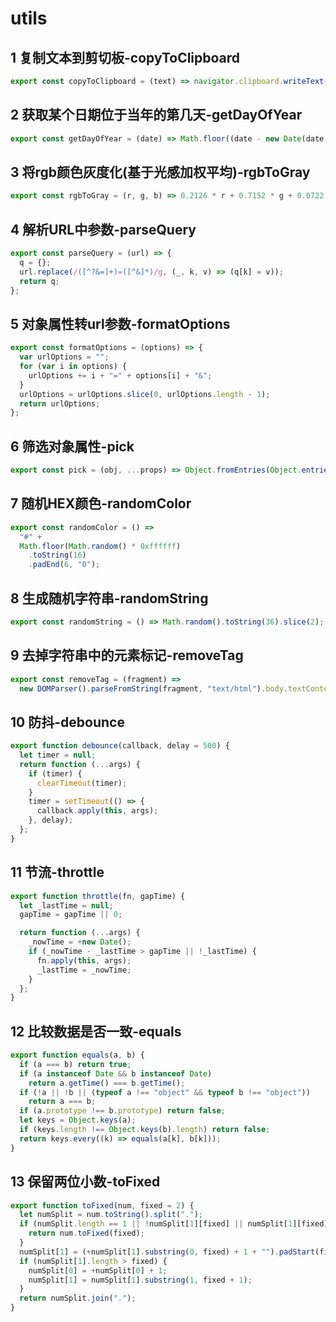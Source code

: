 # utils

## 1 复制文本到剪切板-copyToClipboard

```js
export const copyToClipboard = (text) => navigator.clipboard.writeText(text);
```

## 2 获取某个日期位于当年的第几天-getDayOfYear

``` js
export const getDayOfYear = (date) => Math.floor((date - new Date(date.getFullYear(), 0, 0)) / 1000 / 60 / 60 / 24);
```

## 3 将rgb颜色灰度化(基于光感加权平均)-rgbToGray

``` js
export const rgbToGray = (r, g, b) => 0.2126 * r + 0.7152 * g + 0.0722 * b;
```

## 4 解析URL中参数-parseQuery

``` js
export const parseQuery = (url) => {
  q = {};
  url.replace(/([^?&=]+)=([^&]*)/g, (_, k, v) => (q[k] = v));
  return q;
};
```

## 5 对象属性转url参数-formatOptions

``` js
export const formatOptions = (options) => {
  var urlOptions = "";
  for (var i in options) {
    urlOptions += i + "=" + options[i] + "&";
  }
  urlOptions = urlOptions.slice(0, urlOptions.length - 1);
  return urlOptions;
};
```

## 6 筛选对象属性-pick

``` js
export const pick = (obj, ...props) => Object.fromEntries(Object.entries(obj).filter(([k]) => props.includes(k)));
```

## 7 随机HEX颜色-randomColor

``` js
export const randomColor = () =>
  "#" +
  Math.floor(Math.random() * 0xffffff)
    .toString(16)
    .padEnd(6, "0");
```

## 8 生成随机字符串-randomString

``` js
export const randomString = () => Math.random().toString(36).slice(2);
```

## 9 去掉字符串中的元素标记-removeTag

``` js
export const removeTag = (fragment) =>
  new DOMParser().parseFromString(fragment, "text/html").body.textContent || "";
```

## 10 防抖-debounce

``` js
export function debounce(callback, delay = 500) {
  let timer = null;
  return function (...args) {
    if (timer) {
      clearTimeout(timer);
    }
    timer = setTimeout(() => {
      callback.apply(this, args);
    }, delay);
  };
}
```

## 11 节流-throttle

``` js
export function throttle(fn, gapTime) {
  let _lastTime = null;
  gapTime = gapTime || 0;

  return function (...args) {
    _nowTime = +new Date();
    if (_nowTime - _lastTime > gapTime || !_lastTime) {
      fn.apply(this, args);
      _lastTime = _nowTime;
    }
  };
}
```

## 12 比较数据是否一致-equals

``` js
export function equals(a, b) {
  if (a === b) return true;
  if (a instanceof Date && b instanceof Date)
    return a.getTime() === b.getTime();
  if (!a || !b || (typeof a !== "object" && typeof b !== "object"))
    return a === b;
  if (a.prototype !== b.prototype) return false;
  let keys = Object.keys(a);
  if (keys.length !== Object.keys(b).length) return false;
  return keys.every((k) => equals(a[k], b[k]));
}
```

## 13 保留两位小数-toFixed

``` js
export function toFixed(num, fixed = 2) {
  let numSplit = num.toString().split(".");
  if (numSplit.length == 1 || !numSplit[1][fixed] || numSplit[1][fixed] <= 4) {
    return num.toFixed(fixed);
  }
  numSplit[1] = (+numSplit[1].substring(0, fixed) + 1 + "").padStart(fixed, 0);
  if (numSplit[1].length > fixed) {
    numSplit[0] = +numSplit[0] + 1;
    numSplit[1] = numSplit[1].substring(1, fixed + 1);
  }
  return numSplit.join(".");
}
```

